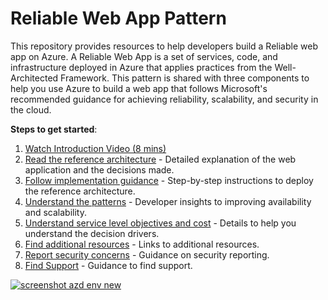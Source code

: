 # Reliable Web App Pattern

This repository provides resources to help developers build a Reliable web app on Azure. A Reliable Web App is a set of services, code, and infrastructure deployed in Azure that applies practices from the Well-Architected Framework. This pattern is shared with three components to help you use Azure to build a web app that follows Microsoft's recommended guidance for achieving reliability, scalability, and security in the cloud.

**Steps to get started**:

1. [Watch Introduction Video (8 mins)](https://microsoftapc-my.sharepoint.com/:v:/g/personal/nanil_microsoft_com/EaFYz80v2W1CoGKwFxbvuIEBLO6xenwwtv03apn3yv6mMg)
1. [Read the reference architecture](reliable-web-app.md) - Detailed explanation of the web application and the decisions made.
1. [Follow implementation guidance](implementation.md) - Step-by-step instructions to deploy the reference architecture.
1. [Understand the patterns](patterns.md) - Developer insights to improving availability and scalability.
1. [Understand service level objectives and cost](slo-and-cost.md) - Details to help you understand the decision drivers.
1. [Find additional resources](additional-resources.md) - Links to additional resources.
1. [Report security concerns](SECURITY.md) - Guidance on security reporting.
1. [Find Support](SUPPORT.md) - Guidance to find support.

[![screenshot azd env new](./assets/Guide/Intro-video.jpg)](https://microsoftapc-my.sharepoint.com/:v:/g/personal/nanil_microsoft_com/EaFYz80v2W1CoGKwFxbvuIEBLO6xenwwtv03apn3yv6mMg)
